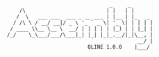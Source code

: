    
                                      _     _       
         /\                          | |   | |      
        /  \   ___ ___  ___ _ __ ___ | |__ | |_   _ 
       / /\ \ / __/ __|/ _ \ '_ ` _ \| '_ \| | | | |
      / ____ \\__ \__ \  __/ | | | | | |_) | | |_| |
     /_/    \_\___/___/\___|_| |_| |_|_.__/|_|\__, |
                                               __/ |
                               QLINE 1.0.0    |___/ 
                                          
                                          





